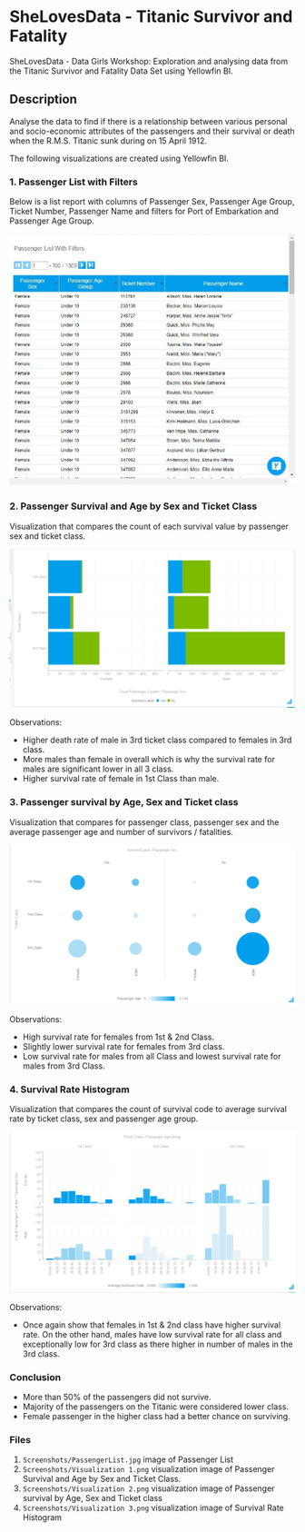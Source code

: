 # SheLovesData - Titanic Survivor and Fatality

SheLovesData - Data Girls Workshop: Exploration and analysing data from the Titanic Survivor and Fatality Data Set using Yellowfin BI.

## Description
Analyse the data to find if there is a relationship between various personal and socio-economic attributes of the passengers and their survival or death when the R.M.S. Titanic sunk during on 15 April 1912.

The following visualizations are created using Yellowfin BI.

### 1. Passenger List with Filters
Below is a list report with columns of Passenger Sex, Passenger Age Group, Ticket Number, Passenger Name and filters for Port of Embarkation and Passenger Age Group.

![Passenger List with Filters](Screenshots/PassengerList.jpg "Passenger List with Filters")

### 2. Passenger Survival and Age by Sex and Ticket Class
Visualization that compares the count of each survival value by passenger sex and ticket class.

![Passenger Survival and Age by Sex and Ticket Class](Screenshots/Visualization%201.png "Passenger Survival and Age by Sex and Ticket Class")

Observations:
- Higher death rate of male in 3rd ticket class compared to females in 3rd class.
- More males than female in overall which is why the survival rate for males are significant lower in all 3 class.
- Higher survival rate of female in 1st Class than male.

### 3. Passenger survival by Age, Sex and Ticket class
Visualization that compares for passenger class, passenger sex and the average passenger age and number of survivors / fatalities.

![Passenger survival by Age, Sex and Ticket class](Screenshots/Visualization%202.png "Passenger survival by Age, Sex and Ticket class")

Observations:
- High survival rate for females from 1st & 2nd Class.
- Slightly lower survival rate for females from 3rd class.
- Low survival rate for males from all Class and lowest survival rate for males from 3rd Class.

### 4.  Survival Rate Histogram
Visualization that compares the count of survival code to average survival rate by ticket class, sex and passenger age group.

![Survival Rate Histogram](Screenshots/Visualization%203.png "Survival Rate Histogram")

Observations:
- Once again show that females in 1st & 2nd class have higher survival rate. On the other hand, males have low survival rate for all class and exceptionally low for 3rd class as there higher in number of males in the 3rd class.

### Conclusion
- More than 50% of the passengers did not survive.
- Majority of the passengers on the Titanic were considered lower class.
- Female passenger in the higher class had a better chance on surviving.

### Files
1. ```Screenshots/PassengerList.jpg``` image of Passenger List
2. ```Screenshots/Visualization 1.png``` visualization image of Passenger Survival and Age by Sex and Ticket Class.
3. ```Screenshots/Visualization 2.png``` visualization image of Passenger survival by Age, Sex and Ticket class
4. ```Screenshots/Visualization 3.png``` visualization image of Survival Rate Histogram
